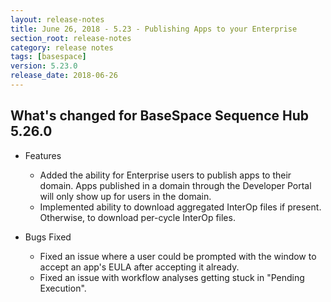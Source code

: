 ```yaml
---
layout: release-notes
title: June 26, 2018 - 5.23 - Publishing Apps to your Enterprise
section_root: release-notes
category: release notes
tags: [basespace]
version: 5.23.0
release_date: 2018-06-26
---
```


## What's changed for BaseSpace Sequence Hub 5.26.0 

- Features
  - Added the ability for Enterprise users to publish apps to their domain. Apps published in a domain through the Developer Portal will only show up for users in the domain.
  - Implemented ability to download aggregated InterOp files if present. Otherwise, to download per-cycle InterOp files.

- Bugs Fixed
  - Fixed an issue where a user could be prompted with the window to accept an app's EULA after accepting it already.
  - Fixed an issue with workflow analyses getting stuck in "Pending Execution".

